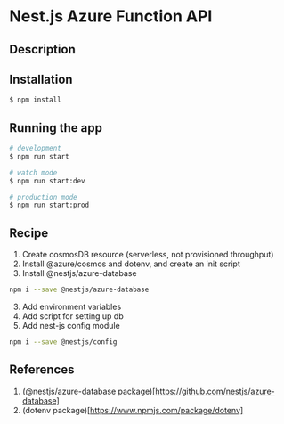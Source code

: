 # Nest.js Azure Function API

## Description

## Installation

```bash
$ npm install
```

## Running the app

```bash
# development
$ npm run start

# watch mode
$ npm run start:dev

# production mode
$ npm run start:prod
```

## Recipe

1. Create cosmosDB resource (serverless, not provisioned throughput)
2. Install @azure/cosmos and dotenv, and create an init script
3. Install @nestjs/azure-database

```bash
npm i --save @nestjs/azure-database
```

3. Add environment variables
4. Add script for setting up db
5. Add nest-js config module

```bash
npm i --save @nestjs/config
```

## References

1. (@nestjs/azure-database package)[https://github.com/nestjs/azure-database]
2. (dotenv package)[https://www.npmjs.com/package/dotenv]
